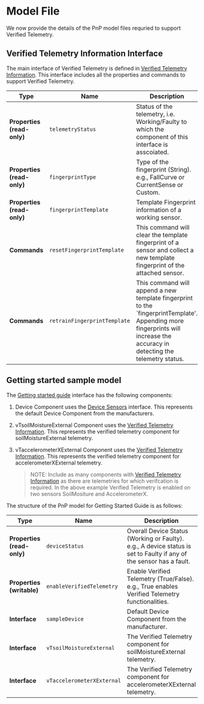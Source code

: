 # Model File 
We now provide the details of the PnP model files requried to support Verified Telemetry. 

## Verified Telemetry Information Interface
The main interface of Verified Telemetry is defined in [Verified Telemetry Information](./vTInfo.json). This interface includes all the properties and commands to support Verified Telemetry. 

| Type | Name | Description |
|---|---|---|
| **Properties (read-only)** | `telemetryStatus` | Status of the telemetry, i.e. Working/Faulty to which the component of this interface is asscoiated. |
| **Properties (read-only)** | `fingerprintType` | Type of the fingerprint (String). e.g., FallCurve or CurrentSense or Custom. |
| **Properties (read-only)** | `fingerprintTemplate` | Template Fingerprint information of a working sensor. |
| **Commands** | `resetFingerprintTemplate` | This command will clear the template fingerprint of a sensor and collect a new template fingerprint of the attached sensor. |
| **Commands** | `retrainFingerprintTemplate` | This command will append a new template fingerprint to the `fingerprintTemplate'. Appending more fingerprints will increase the accuracy in detecting the telemetry status. |

## Getting started sample model
The [Getting started guide](./sample/gsg.json) interface has the following components:
1. Device Component uses the [Device Sensors](./sample/device.json) interface. This represents the default Device Component from the manufacturers.
1. vTsoilMoistureExternal Component uses the [Verified Telemetry Information](./vTInfo.json). This represents the verified telemetry component for soilMoistureExternal telemetry.
1. vTaccelerometerXExternal Component uses the [Verified Telemetry Information](./vTInfo.json). This represents the verified telemetry component for accelerometerXExternal telemetry.

	> NOTE: Include as many components with [Verified Telemetry Information](./vTInfo.json) as there are telemetries for which verifcation is required. In the above example Verified Telemetry is enabled on two sensors SoilMositure and AccelerometerX.

The structure of the PnP model for Getting Started Guide is as follows:

| Type | Name | Description |
|---|---|---|
| **Properties (read-only)** | `deviceStatus` | Overall Device Status (Working or Faulty). e.g., A device status is set to Faulty if any of the sensor has a fault. |
| **Properties (writable)** | `enableVerifiedTelemetry` | Enable Verified Telemetry (True/False). e.g., True enables Verified Telemetry functionalities. |
| **Interface** | `sampleDevice` | Default Device Component from the manufacturer. |
| **Interface** | `vTsoilMoistureExternal` |  The Verified Telemetry component for soilMoistureExternal telemetry. |
| **Interface** | `vTaccelerometerXExternal` | The Verified Telemetry component for accelerometerXExternal telemetry. |